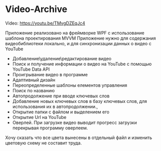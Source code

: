 # Video-Archive

Video: https://youtu.be/TMvgDZEqJc4

Приложение реализовано на фреймворке WPF с использование шаблона проектирования MVVM
Приложение нужно для содержания видеобиблиотеки локально, и для синхронизации данных о видео с YouTube

  - Добавление\удаление\редактирование видео
  - Поиск и получение информации о видео на YouTube с помощью YouTube Data API
  - Проигрывание видео в программе
  - Адаптивный дизайн
  - Переопределенные шаблоны елементов управления
  - Поиск по названию
  - Автопродолжение при вводе ключевых слов
  - Добавление новых ключевых слов в базу ключевых слов, для использования их в автопродолжении.,
  - Открытие папки с файлом и выделением его
  - Открытие Url на YouTube
  - Оверлей. При загрузке видео выводит прогресс загрузки перекрывая программу оверлеем.
  
Хочу сказать что все цвета вынесены в отдельный файл и изменить цветовую схему не составит труда.
